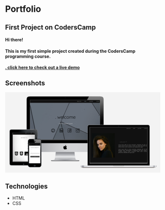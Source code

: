 # Portfolio
## First Project on CodersCamp

#### Hi there!
#### This is my first simple project created during the CodersCamp programming course.
#### [. click here to check out a live demo](https://paulinabodio.github.io/CodersCamp-Portfolio/)

## Screenshots
![Screenshot](/img/screenshot.png)


## Technologies
* HTML
* CSS